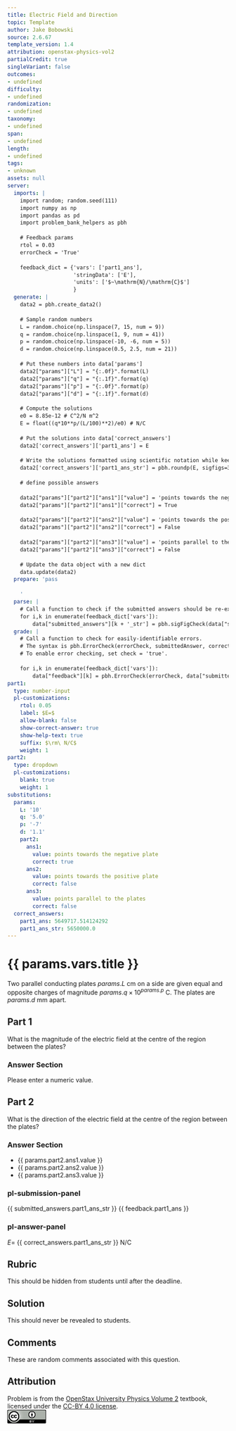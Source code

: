 ```yaml
---
title: Electric Field and Direction
topic: Template
author: Jake Bobowski
source: 2.6.67
template_version: 1.4
attribution: openstax-physics-vol2
partialCredit: true
singleVariant: false
outcomes:
- undefined
difficulty:
- undefined
randomization:
- undefined
taxonomy:
- undefined
span:
- undefined
length:
- undefined
tags:
- unknown
assets: null
server:
  imports: |
    import random; random.seed(111)
    import numpy as np
    import pandas as pd
    import problem_bank_helpers as pbh

    # Feedback params
    rtol = 0.03
    errorCheck = 'True'

    feedback_dict = {'vars': ['part1_ans'],
                     'stringData': ['E'],
                     'units': ['$~\mathrm{N}/\mathrm{C}$']
                     }
  generate: |
    data2 = pbh.create_data2()

    # Sample random numbers
    L = random.choice(np.linspace(7, 15, num = 9))
    q = random.choice(np.linspace(1, 9, num = 41))
    p = random.choice(np.linspace(-10, -6, num = 5))
    d = random.choice(np.linspace(0.5, 2.5, num = 21))

    # Put these numbers into data['params']
    data2["params"]["L"] = "{:.0f}".format(L)
    data2["params"]["q"] = "{:.1f}".format(q)
    data2["params"]["p"] = "{:.0f}".format(p)
    data2["params"]["d"] = "{:.1f}".format(d)

    # Compute the solutions
    e0 = 8.85e-12 # C^2/N m^2
    E = float((q*10**p/(L/100)**2)/e0) # N/C

    # Put the solutions into data['correct_answers']
    data2['correct_answers']['part1_ans'] = E

    # Write the solutions formatted using scientific notation while keeping 3 sig figs.
    data2['correct_answers']['part1_ans_str'] = pbh.roundp(E, sigfigs=3, format = 'sci')

    # define possible answers

    data2["params"]["part2"]["ans1"]["value"] = 'points towards the negative plate'
    data2["params"]["part2"]["ans1"]["correct"] = True

    data2["params"]["part2"]["ans2"]["value"] = 'points towards the positive plate'
    data2["params"]["part2"]["ans2"]["correct"] = False

    data2["params"]["part2"]["ans3"]["value"] = 'points parallel to the plates'
    data2["params"]["part2"]["ans3"]["correct"] = False

    # Update the data object with a new dict
    data.update(data2)
  prepare: 'pass

    '
  parse: |
    # Call a function to check if the submitted answers should be re-expressed using scientific notation.
    for i,k in enumerate(feedback_dict['vars']):
        data["submitted_answers"][k + '_str'] = pbh.sigFigCheck(data["submitted_answers"][k], feedback_dict['stringData'][i], feedback_dict['units'][i])
  grade: |
    # Call a function to check for easily-identifiable errors.
    # The syntax is pbh.ErrorCheck(errorCheck, submittedAnswer, correctAnswer, LaTeXsyntax, relativeTolerance)
    # To enable error checking, set check = 'true'.

    for i,k in enumerate(feedback_dict['vars']):
        data["feedback"][k] = pbh.ErrorCheck(errorCheck, data["submitted_answers"][k], data["correct_answers"][k], feedback_dict['stringData'][i], rtol)
part1:
  type: number-input
  pl-customizations:
    rtol: 0.05
    label: $E=$
    allow-blank: false
    show-correct-answer: true
    show-help-text: true
    suffix: $\rm\ N/C$
    weight: 1
part2:
  type: dropdown
  pl-customizations:
    blank: true
    weight: 1
substitutions:
  params:
    L: '10'
    q: '5.0'
    p: '-7'
    d: '1.1'
    part2:
      ans1:
        value: points towards the negative plate
        correct: true
      ans2:
        value: points towards the positive plate
        correct: false
      ans3:
        value: points parallel to the plates
        correct: false
  correct_answers:
    part1_ans: 5649717.514124292
    part1_ans_str: 5650000.0
---
```

# {{ params.vars.title }}
Two parallel conducting plates ${{params.L}}\textrm{ cm}$ on a side are given equal and opposite charges of magnitude ${{params.q}}\times 10^{ {{params.p}} }\textrm{ C}$.
The plates are ${{params.d}} \textrm{ mm}$ apart.

## Part 1

What is the magnitude of the electric field at the centre of the region between the plates?

### Answer Section

Please enter a numeric value.

## Part 2

What is the direction of the electric field at the centre of the region between the plates?

### Answer Section

- {{ params.part2.ans1.value }}
- {{ params.part2.ans2.value }}
- {{ params.part2.ans3.value }}

### pl-submission-panel

{{ submitted_answers.part1_ans_str }}
{{ feedback.part1_ans }}

### pl-answer-panel

$E=$ {{ correct_answers.part1_ans_str }} $\mathrm{N}/\mathrm{C}$

## Rubric

This should be hidden from students until after the deadline.

## Solution

This should never be revealed to students.

## Comments

These are random comments associated with this question.

## Attribution

Problem is from the [OpenStax University Physics Volume 2](https://openstax.org/details/books/university-physics-volume-2) textbook, licensed under the [CC-BY 4.0 license](https://creativecommons.org/licenses/by/4.0/).<br>![Image representing the Creative Commons 4.0 BY license.](https://raw.githubusercontent.com/firasm/bits/master/by.png)